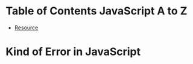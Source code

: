 # Table of Contents JavaScript A to Z
- [Resource](https://docs.google.com/document/d/1JK2jGaRpiE8LDEyEPwmINqVrpEnQuQ0_bI5T6ehdeZk/edit)

# Kind of Error in JavaScript